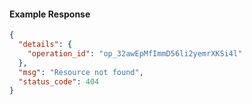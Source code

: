 <!-- Code generated for API Clients. DO NOT EDIT. -->

#### Example Response

```json
{
  "details": {
    "operation_id": "op_32awEpMfImmD56li2yemrXKSi4l"
  },
  "msg": "Resource not found",
  "status_code": 404
}
```
